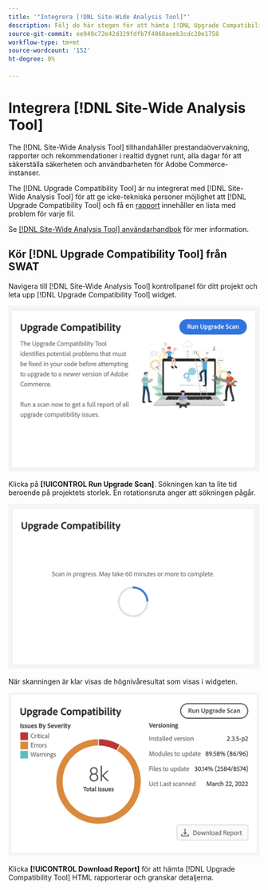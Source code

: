 ```yaml
---
title: '"Integrera [!DNL Site-Wide Analysis Tool]"'
description: Följ de här stegen för att hämta [!DNL Upgrade Compatibility Tool] rapport från [!DNL Site-Wide Analysis Tool] dashboard i ditt Adobe Commerce-projekt.
source-git-commit: ee949c72e42d329fdfb7f4068aeeb3cdc20e1758
workflow-type: tm+mt
source-wordcount: '152'
ht-degree: 0%

---
```



# Integrera [!DNL Site-Wide Analysis Tool]

The [!DNL Site-Wide Analysis Tool] tillhandahåller prestandaövervakning, rapporter och rekommendationer i realtid dygnet runt, alla dagar för att säkerställa säkerheten och användbarheten för Adobe Commerce-instanser.

The [!DNL Upgrade Compatibility Tool] är nu integrerat med [!DNL Site-Wide Analysis Tool] för att ge icke-tekniska personer möjlighet att [!DNL Upgrade Compatibility Tool] och få en [rapport](../upgrade-compatibility-tool/reports.md) innehåller en lista med problem för varje fil.

Se [[!DNL Site-Wide Analysis Tool] användarhandbok](https://docs.magento.com/user-guide/reports/site-wide-analysis-tool.html) för mer information.

## Kör [!DNL Upgrade Compatibility Tool] från SWAT

Navigera till [!DNL Site-Wide Analysis Tool] kontrollpanel för ditt projekt och leta upp [!DNL Upgrade Compatibility Tool] widget.

![SWAT-widget - Initial](../../assets/upgrade-guide/uct-swat-initial.png)

Klicka på **[!UICONTROL Run Upgrade Scan]**. Sökningen kan ta lite tid beroende på projektets storlek. En rotationsruta anger att sökningen pågår.

![SWAT-widget - Pågår](../../assets/upgrade-guide/uct-swat-progress.png)

När skanningen är klar visas de högnivåresultat som visas i widgeten.

![SWAT-widget - Resultat](../../assets/upgrade-guide/uct-swat-results.png)

Klicka **[!UICONTROL Download Report]** för att hämta [!DNL Upgrade Compatibility Tool] HTML rapporterar och granskar detaljerna.
